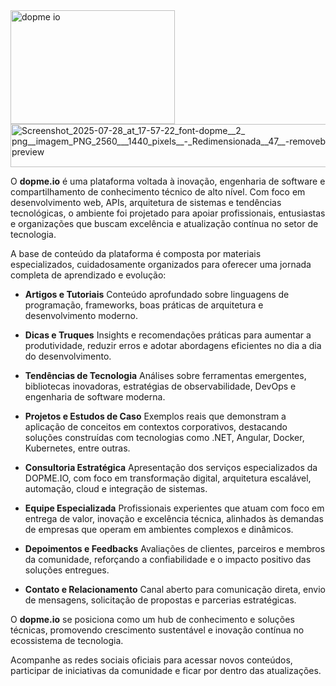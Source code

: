 <img width="263" height="182" alt="dopme io" src="https://github.com/user-attachments/assets/8e67c51b-687d-4f9c-81d8-3d1591cc7059" /> 

<img width="563" height="69" alt="Screenshot_2025-07-28_at_17-57-22_font-dopme__2_ png__imagem_PNG_2560___1440_pixels__-_Redimensionada__47__-removebg-preview" src="https://github.com/user-attachments/assets/37b9c111-c769-4828-9dca-8abd5d0f9d43" />

O **dopme.io** é uma plataforma voltada à inovação, engenharia de software e compartilhamento de conhecimento técnico de alto nível. Com foco em desenvolvimento web, APIs, arquitetura de sistemas e tendências tecnológicas, o ambiente foi projetado para apoiar profissionais, entusiastas e organizações que buscam excelência e atualização contínua no setor de tecnologia.

A base de conteúdo da plataforma é composta por materiais especializados, cuidadosamente organizados para oferecer uma jornada completa de aprendizado e evolução:

* **Artigos e Tutoriais**
  Conteúdo aprofundado sobre linguagens de programação, frameworks, boas práticas de arquitetura e desenvolvimento moderno.

* **Dicas e Truques**
  Insights e recomendações práticas para aumentar a produtividade, reduzir erros e adotar abordagens eficientes no dia a dia do desenvolvimento.

* **Tendências de Tecnologia**
  Análises sobre ferramentas emergentes, bibliotecas inovadoras, estratégias de observabilidade, DevOps e engenharia de software moderna.

* **Projetos e Estudos de Caso**
  Exemplos reais que demonstram a aplicação de conceitos em contextos corporativos, destacando soluções construídas com tecnologias como .NET, Angular, Docker, Kubernetes, entre outras.

* **Consultoria Estratégica**
  Apresentação dos serviços especializados da DOPME.IO, com foco em transformação digital, arquitetura escalável, automação, cloud e integração de sistemas.

* **Equipe Especializada**
  Profissionais experientes que atuam com foco em entrega de valor, inovação e excelência técnica, alinhados às demandas de empresas que operam em ambientes complexos e dinâmicos.

* **Depoimentos e Feedbacks**
  Avaliações de clientes, parceiros e membros da comunidade, reforçando a confiabilidade e o impacto positivo das soluções entregues.

* **Contato e Relacionamento**
  Canal aberto para comunicação direta, envio de mensagens, solicitação de propostas e parcerias estratégicas.

O **dopme.io** se posiciona como um hub de conhecimento e soluções técnicas, promovendo crescimento sustentável e inovação contínua no ecossistema de tecnologia.

Acompanhe as redes sociais oficiais para acessar novos conteúdos, participar de iniciativas da comunidade e ficar por dentro das atualizações.
